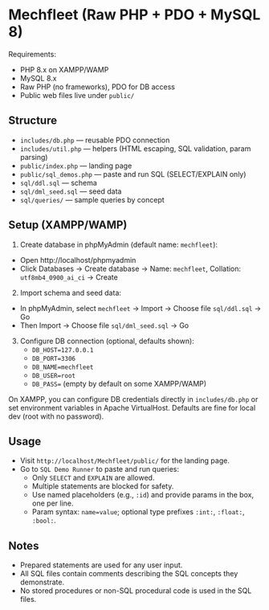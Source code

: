 # Mechfleet (Raw PHP + PDO + MySQL 8)

Requirements:
- PHP 8.x on XAMPP/WAMP
- MySQL 8.x
- Raw PHP (no frameworks), PDO for DB access
- Public web files live under `public/`

## Structure
- `includes/db.php` — reusable PDO connection
- `includes/util.php` — helpers (HTML escaping, SQL validation, param parsing)
- `public/index.php` — landing page
- `public/sql_demos.php` — paste and run SQL (SELECT/EXPLAIN only)
- `sql/ddl.sql` — schema
- `sql/dml_seed.sql` — seed data
- `sql/queries/` — sample queries by concept

## Setup (XAMPP/WAMP)
1. Create database in phpMyAdmin (default name: `mechfleet`):
  - Open http://localhost/phpmyadmin
  - Click Databases → Create database → Name: `mechfleet`, Collation: `utf8mb4_0900_ai_ci` → Create
2. Import schema and seed data:
  - In phpMyAdmin, select `mechfleet` → Import → Choose file `sql/ddl.sql` → Go
  - Then Import → Choose file `sql/dml_seed.sql` → Go
3. Configure DB connection (optional, defaults shown):
   - `DB_HOST=127.0.0.1`
   - `DB_PORT=3306`
   - `DB_NAME=mechfleet`
   - `DB_USER=root`
   - `DB_PASS=` (empty by default on some XAMPP/WAMP)

On XAMPP, you can configure DB credentials directly in `includes/db.php` or set environment variables in Apache VirtualHost. Defaults are fine for local dev (root with no password).

## Usage
- Visit `http://localhost/Mechfleet/public/` for the landing page.
- Go to `SQL Demo Runner` to paste and run queries:
  - Only `SELECT` and `EXPLAIN` are allowed.
  - Multiple statements are blocked for safety.
  - Use named placeholders (e.g., `:id`) and provide params in the box, one per line.
  - Param syntax: `name=value`; optional type prefixes `:int:`, `:float:`, `:bool:`.

## Notes
- Prepared statements are used for any user input.
- All SQL files contain comments describing the SQL concepts they demonstrate.
- No stored procedures or non-SQL procedural code is used in the SQL files.
